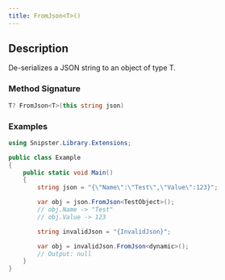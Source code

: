 ```yaml
---
title: FromJson<T>()
---
```


## Description
De-serializes a JSON string to an object of type T.

### Method Signature

```csharp
T? FromJson<T>(this string json)
```
### Examples

```csharp
using Snipster.Library.Extensions;

public class Example
{
    public static void Main()
    {
        string json = "{\"Name\":\"Test\",\"Value\":123}";

        var obj = json.FromJson<TestObject>();
        // obj.Name -> "Test"
        // obj.Value -> 123

        string invalidJson = "{InvalidJson}";

        var obj = invalidJson.FromJson<dynamic>();
        // Output: null
    }
}
```